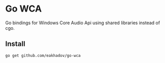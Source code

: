 # Go WCA

Go bindings for Windows Core Audio Api using shared libraries instead of cgo.

## Install

```
go get github.com/eakhadov/go-wca
```
